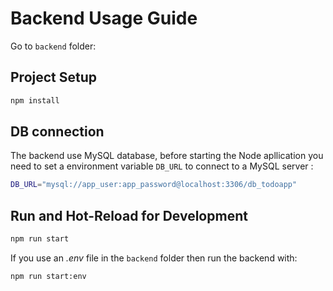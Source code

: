# Backend Usage Guide

Go to `backend` folder:

## Project Setup

```sh
npm install
```

## DB connection

The backend use MySQL database, before starting the Node apllication you need to set a environment variable `DB_URL` to connect to a MySQL server :

```sh
DB_URL="mysql://app_user:app_password@localhost:3306/db_todoapp"
```

## Run and Hot-Reload for Development

```sh
npm run start
```

If you use an _.env_ file in the `backend` folder then run the backend with:

```sh
npm run start:env
```
